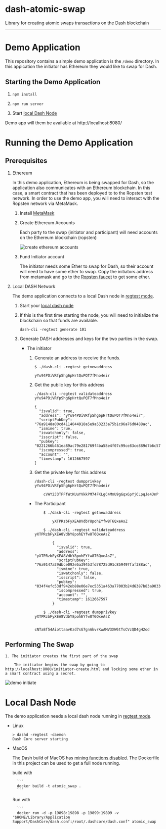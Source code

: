 # dash-atomic-swap

Library for creating atomic swaps transactions on the Dash blockchain

---
# Demo Application

This repository contains a simple demo application is the `/demo` directory. In this appication the initiator has Ethereum they would like to swap for Dash. 

## Starting the Demo Application

1. 
    ```
    npm install
   ```

1.
    ```
    npm run server
    ```

1. Start [local Dash Node](#local-dash-node)    

Demo app will them be available at http://localhost:8080/

# Running the Demo Application

## Prerequisites

1. Ethereum

     In this demo application, Ethereum is being swapped for Dash, so the application also communicates with an Ethereum blockchain. In this case, a smart contract that has been deployed to to the Ropsten test network. In order to use the demo app, you will need to interact with the Ropsten network via MetaMask.

    1. Install [MetaMask](https://metamask.io/)

    1. Create Ethereum Accounts

        Each party to the swap (initiator and participant) will need accounts on the Ethereum blockchain (ropsten)

        ![create ethereum accounts](doc/img/ether_account_create.gif)

    2. Fund Initiator account

        The initiator needs some Ether to swap for Dash, so their account will need to have some ether to swap. Copy the initiators address from metamask and go to the [Ropsten faucet](https://faucet.ropsten.be/) to get some ether.

   


1. Local DASH Network

    The demo application connects to a local Dash node in [regtest mode](https://dashcore.readme.io/docs/core-examples-testing-applications#regtest-mode). 

    1. Start your [local dash node](#local-dash-node)

    1. If this is the first time starting the node, you will need to initialize the blockchain so that funds are available.

        ```
        dash-cli -regtest generate 101
        ```

    1. Generate DASH addresses and keys for the two parties in the swap.

        * The initiator

            1. Generate an address to receive the funds.

                ```    
                $ ./dash-cli -regtest getnewaddress

                yYu94PDiVRfpShg6pHrtQuPQT7fMno4eir
                ```

            2. Get the public key for this address

                ```
                ./dash-cli -regtest validateaddress yYu94PDiVRfpShg6pHrtQuPQT7fMno4eir

                {
                  "isvalid": true,
                  "address": "yYu94PDiVRfpShg6pHrtQuPQT7fMno4eir",
                  "scriptPubKey": "76a9148a00cd4114044918a5e9a53233a75b1c96a76d0488ac",
                  "ismine": true,
                  "iswatchonly": false,
                  "isscript": false,
                  "pubkey": "0221266b461ea89ac79e281769f4ba58e4f07c99ce83ce889d7b6c5795141aaf8c",
                  "iscompressed": true,
                  "account": "",
                  "timestamp": 1612667597
                }
                ```

            1. Get the private key for this address

                ```
                /dash-cli -regtest dumpprivkey yYu94PDiVRfpShg6pHrtQuPQT7fMno4eir

                    cVAY2J3TFFfWtKUuYVkkPM74FKLgC4MmU9gGqxGpYjCLpqJe4JnP
                ```

            * The Participant

                ```
                    $ ./dash-cli -regtest getnewaddress

                        yXTPRzbFyXEA8VdbY8pohEYfw8T6QxeAsZ

                    $ ./dash-cli -regtest validateaddress yXTPRzbFyXEA8VdbY8pohEYfw8T6QxeAsZ

                        {
                          "isvalid": true,
                          "address": "yXTPRzbFyXEA8VdbY8pohEYfw8T6QxeAsZ",
                          "scriptPubKey": "76a9147a29dbce092e5a39453fd78725d91c859497faf388ac",
                          "ismine": true,
                          "iswatchonly": false,
                          "isscript": false,
                          "pubkey": "034f4efc53df942eb88e06e7ec5351a463a77003b24d6387b83a9033897ba0c9fa",
                          "iscompressed": true,
                          "account": "",
                          "timestamp": 1612667597
                        }

                    $ ./dash-cli -regtest dumpprivkey yXTPRzbFyXEA8VdbY8pohEYfw8T6QxeAsZ

                        cNTa8f54AiottaavKzd7sG7gnAkvrKwAMV3XW6tTsCVzQD4gH2od
                ```

## Performing The Swap

    1. The initiator creates the first part of the swap

        The initiator begins the swap by going to http://localhost:8080/initiator-create.html and locking some ether in a smart contract using a secret. 

![demo initiate](doc/img/demo_initiate.gif)



# Local Dash Node

The demo application needs a local dash node running in [regtest mode](https://dashcore.readme.io/docs/core-examples-testing-applications#regtest-mode). 

* Linux
    ```
    > dashd -regtest -daemon
    Dash Core server starting
    ```
* MacOS

    The Dash build of MacOS has [mining functions disabled](https://github.com/dashpay/dash/pull/3922). The Dockerfile in this project can be used to get a full node running.

    build with

        ```
        docker build -t atomic_swap .
        ```

    Run with 

        ```
        docker run -d -p 19898:19898 -p 19899:19899 -v "$HOME/Library/Application Support/DashCore/dash.conf:/root/.dashcore/dash.conf" atomic_swap
    ```